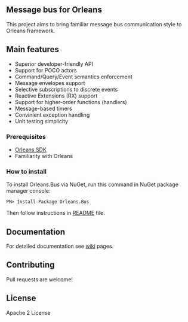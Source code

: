 ## Message bus for Orleans

This project aims to bring familiar message bus communication style to Orleans framework.

## Main features

+ Superior developer-friendly API
+ Support for POCO actors
+ Command/Query/Event semantics enforcement
+ Message envelopes support
+ Selective subscriptions to discrete events
+ Reactive Extensions (RX) support
+ Support for higher-order functions (handlers)
+ Message-based timers
+ Convinient exception handling
+ Unit testing simplicity

### Prerequisites
- [Orleans SDK](https://orleans.codeplex.com/wikipage?title=Orleans%20Setup%20for%20Developers&referringTitle=Home "Link to Orleans SDK installation page")
- Familiarity with Orleans

### How to install

To install Orleans.Bus via NuGet, run this command in NuGet package manager console:

	PM> Install-Package Orleans.Bus

Then follow instructions in [README](https://github.com/yevhen/Orleans.Bus/blob/master/Build/Readme.txt) file.

## Documentation

For detailed documentation see [wiki](https://github.com/yevhen/Orleans.Bus/wiki) pages.

## Contributing

Pull requests are welcome!

## License

Apache 2 License
